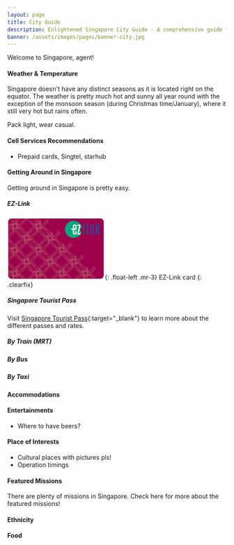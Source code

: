 ```yaml
---
layout: page
title: City Guide
description: Enlightened Singapore City Guide - A comprehensive guide for agents who's traveling in Singapore
banner: /assets/images/pages/banner-city.jpg
---
```


Welcome to Singapore, agent!

#### Weather &amp; Temperature

Singapore doesn't have any distinct seasons as it is located right on the equator.
The weather is pretty much hot and sunny all year round with the exception of the monsoon season
(during Christmas time/January), where it still very hot but rains often.

Pack light, wear casual.

#### Cell Services Recommendations

- Prepaid cards, Singtel, starhub

#### Getting Around in Singapore

Getting around in Singapore is pretty easy.

##### EZ-Link

![EZ-Link Card](/assets/images/city-guide/ezlink.jpg){: .float-left .mr-3} EZ-Link card
{: .clearfix}

##### Singapore Tourist Pass


Visit [Singapore Tourist Pass](http://thesingaporetouristpass.com.sg/){:target="_blank"}
to learn more about the different passes and rates.

##### By Train (MRT)

##### By Bus

##### By Taxi

#### Accommodations

#### Entertainments

- Where to have beers?

#### Place of Interests

- Cultural places with pictures pls!
- Operation timings

#### Featured Missions

There are plenty of missions in Singapore. Check here for more about the featured missions!

#### Ethnicity

#### Food
